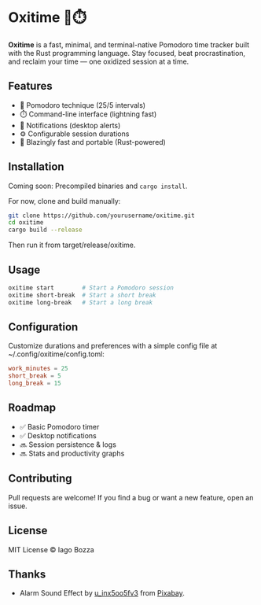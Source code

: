 # Oxitime 🦀⏱️

**Oxitime** is a fast, minimal, and terminal-native Pomodoro time tracker built
with the Rust programming language. Stay focused, beat procrastination, and
reclaim your time — one oxidized session at a time.

## Features

- 🍅 Pomodoro technique (25/5 intervals)
- ⏱️ Command-line interface (lightning fast)
- 🔔 Notifications (desktop alerts)
- ⚙️ Configurable session durations
- 🦀 Blazingly fast and portable (Rust-powered)

## Installation

Coming soon: Precompiled binaries and `cargo install`.

For now, clone and build manually:

```bash
git clone https://github.com/yourusername/oxitime.git
cd oxitime
cargo build --release
```

Then run it from target/release/oxitime.

## Usage

```bash
oxitime start        # Start a Pomodoro session
oxitime short-break  # Start a short break
oxitime long-break   # Start a long break
```

## Configuration

Customize durations and preferences with a simple config file at
~/.config/oxitime/config.toml:

```toml
work_minutes = 25
short_break = 5
long_break = 15
```

## Roadmap

- ✅ Basic Pomodoro timer
- ✅ Desktop notifications
- 🔜 Session persistence & logs
- 🔜 Stats and productivity graphs

## Contributing

Pull requests are welcome! If you find a bug or want a new feature, open an issue.

## License

MIT License © Iago Bozza

## Thanks

- Alarm Sound Effect by <a href="https://pixabay.com/users/u_inx5oo5fv3-49729779/?utm_source=link-attribution&utm_medium=referral&utm_campaign=music&utm_content=327234">u_inx5oo5fv3</a> from <a href="https://pixabay.com/sound-effects//?utm_source=link-attribution&utm_medium=referral&utm_campaign=music&utm_content=327234">Pixabay</a>.
